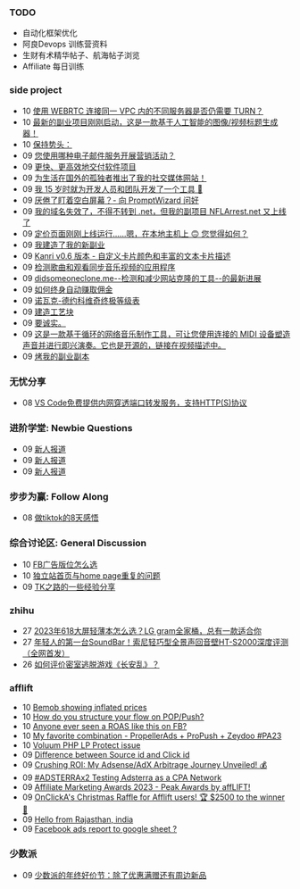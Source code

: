 ### TODO
-  自动化框架优化
-  阿良Devops 训练营资料
-  生财有术精华帖子、航海帖子浏览
-  Affiliate 每日训练

### side project
<!-- sideproject:START -->
-  10 [使用 WEBRTC 连接同一 VPC 内的不同服务器是否仍需要 TURN？](https://www.reddit.com/r/SideProject/comments/18evwa3/do_i_still_need_turn_to_connect_different_servers/)
-  10 [最新的副业项目刚刚启动，这是一款基于人工智能的图像/视频标题生成器！](https://www.reddit.com/r/SideProject/comments/18eqrr2/just_launched_by_latest_side_project_an_ai_based/)
-  10 [保持势头：](https://www.reddit.com/r/SideProject/comments/18epqb5/keeping_the_momentum_going/)
-  09 [您使用哪种电子邮件服务开展营销活动？](https://www.reddit.com/r/SideProject/comments/18ep7n4/what_email_service_do_you_use_for_your_campaigns/)
-  09 [更快、更高效地交付软件项目](https://www.reddit.com/r/SideProject/comments/18eopxy/deliver_software_projects_faster_and_more/)
-  09 [为生活在国外的孤独者推出了我的社交媒体网站！](https://www.reddit.com/r/SideProject/comments/18enrv2/launched_my_social_media_website_for_lonely/)
-  09 [我 15 岁时就为开发人员和团队开发了一个工具 🚀](https://www.reddit.com/r/SideProject/comments/18en5oo/i_built_a_tool_for_devs_teams_at_15yo/)
-  09 [厌倦了盯着空白屏幕？- 向 PromptWizard 问好](https://www.reddit.com/r/SideProject/comments/18empvt/tired_of_staring_at_a_blank_screen_say_hi_to/)
-  09 [我的域名失效了，不得不转到 .net，但我的副项目 NFLArrest.net 又上线了](http://nflarrest.net/)
-  09 [定价页面刚刚上线运行......嗯，在本地主机上 🙃 您觉得如何？](https://old.reddit.com/r/SideProject/comments/18em8fe/just_got_the_pricing_page_up_and_running_well_in/)
-  09 [我建造了我的新副业](https://old.reddit.com/r/SideProject/comments/18elyx1/i_built_my_new_side_project/)
-  09 [Kanri v0.6 版本 - 自定义卡片颜色和丰富的文本卡片描述](https://www.kanriapp.com/v06-launch)
-  09 [检测歌曲和观看同步音乐视频的应用程序](https://www.reddit.com/r/SideProject/comments/18eijsw/app_to_detect_songs_and_watch_synchronized_music/)
-  09 [didsomeoneclone.me--检测和减少网站克隆的工具--的最新进展](https://www.reddit.com/r/SideProject/comments/18eguuj/update_on_didsomeonecloneme_a_tool_to_detect_and/)
-  09 [如何终身自动赚取佣金](https://olspsystem.com/join/448853)
-  09 [诺瓦克-德约科维奇终极等级表](https://youtu.be/eTFZDUKjQnU?si=NCnLbwyfoeDcOdmx)
-  09 [建造工艺块](https://old.reddit.com/r/tailwindcss/comments/18dkgso/launching_craftedblock/)
-  09 [要诚实。](https://www.reddit.com/r/SideProject/comments/18eekex/be_honest/)
-  09 [这是一款基于循环的网络音乐制作工具，可让您使用连接的 MIDI 设备塑造声音并进行即兴演奏。它也是开源的，链接在视频描述中。](https://www.youtube.com/watch?v=ONkM159dy3M)
-  09 [烤我的副业副本](https://www.reddit.com/r/SideProject/comments/18edy19/roast_my_side_project_copy/)<!-- sideproject:END -->


### 无忧分享
<!-- ruyo:START -->
-  08 [VS Code免费提供内网穿透端口转发服务，支持HTTP&lpar;S&rpar;协议](https://51.ruyo.net/18562.html)<!-- ruyo:END -->

### 进阶学堂: Newbie Questions
<!-- advertcn1:START -->
-  09 [新人报道](https://www.advertcn.com/thread-113251-1-1.html)
-  09 [新人报道](https://www.advertcn.com/thread-113249-1-1.html)
-  09 [新人报道](https://www.advertcn.com/thread-113248-1-1.html)<!-- advertcn1:END -->

### 步步为赢: Follow Along
<!-- advertcn2:START -->
-  08 [做tiktok的8天感悟](https://www.advertcn.com/thread-113232-1-1.html)<!-- advertcn2:END -->

### 综合讨论区: General Discussion
<!-- advertcn3:START -->
-  10 [FB广告版位怎么选](https://www.advertcn.com/thread-113255-1-1.html)
-  10 [独立站首页与home page重复的问题](https://www.advertcn.com/thread-113254-1-1.html)
-  09 [TK之路的一些经验分享](https://www.advertcn.com/thread-113252-1-1.html)<!-- advertcn3:END -->


### zhihu
<!-- zhihu:START -->
-  27 [2023年618大屏轻薄本怎么选？LG gram全家桶，总有一款适合你](http://zhuanlan.zhihu.com/p/632641888?utm_campaign=rss&utm_medium=rss&utm_source=rss&utm_content=title)
-  27 [年轻人的第一台SoundBar！索尼轻巧型全景声回音壁HT-S2000深度评测（全网首发）](http://zhuanlan.zhihu.com/p/630990296?utm_campaign=rss&utm_medium=rss&utm_source=rss&utm_content=title)
-  26 [如何评价密室逃脱游戏《长安乱》？](http://www.zhihu.com/question/563950552/answer/3045961312?utm_campaign=rss&utm_medium=rss&utm_source=rss&utm_content=title)<!-- zhihu:END -->

### afflift
<!-- afflift:START -->
-  10 [Bemob showing inflated prices](https://afflift.com/f/threads/bemob-showing-inflated-prices.12192/)
-  10 [How do you structure your flow on POP/Push?](https://afflift.com/f/threads/how-do-you-structure-your-flow-on-pop-push.12226/)
-  10 [Anyone ever seen a ROAS like this on FB?](https://afflift.com/f/threads/anyone-ever-seen-a-roas-like-this-on-fb.12224/)
-  10 [My favorite combination - PropellerAds + ProPush + Zeydoo #PA23](https://afflift.com/f/threads/my-favorite-combination-propellerads-propush-zeydoo-pa23.11586/)
-  10 [Voluum PHP LP Protect issue](https://afflift.com/f/threads/voluum-php-lp-protect-issue.12223/)
-  09 [Difference between Source id and Click id](https://afflift.com/f/threads/difference-between-source-id-and-click-id.12229/)
-  09 [Crushing ROI: My Adsense/AdX Arbitrage Journey Unveiled! 💰](https://afflift.com/f/threads/crushing-roi-my-adsense-adx-arbitrage-journey-unveiled-%F0%9F%92%B0.12228/)
-  09 [#ADSTERRAx2 Testing Adsterra as a CPA Network](https://afflift.com/f/threads/adsterrax2-testing-adsterra-as-a-cpa-network.11954/)
-  09 [Affiliate Marketing Awards 2023 - Peak Awards by affLIFT!](https://afflift.com/f/threads/affiliate-marketing-awards-2023-peak-awards-by-afflift.12031/)
-  09 [OnClickA&#39;s Christmas Raffle for Afflift users! 🏆 $2500 to the winner 🌟](https://afflift.com/f/threads/onclickas-christmas-raffle-for-afflift-users-%F0%9F%8F%86-2500-to-the-winner-%F0%9F%8C%9F.12219/)
-  09 [Hello from Rajasthan, india](https://afflift.com/f/threads/hello-from-rajasthan-india.12108/)
-  09 [Facebook ads report to google sheet ?](https://afflift.com/f/threads/facebook-ads-report-to-google-sheet.12227/)<!-- afflift:END -->

### 少数派
<!-- sspai:START -->
-  09 [少数派的年终好价节：除了优惠满赠还有周边新品](https://sspai.com/post/84926)<!-- sspai:END -->
